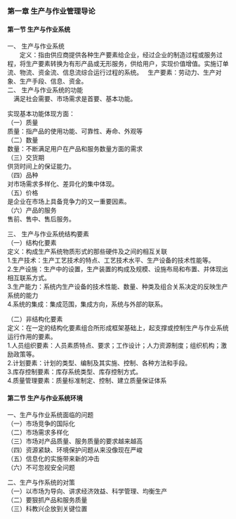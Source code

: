 ### 第一章 生产与作业管理导论 ###
#### 第一节 生产与作业系统 ####
一、	生产与作业系统  
&emsp;&emsp;定义：指由供应商提供各种生产要素给企业，经过企业的制造过程或服务过程，将生产要素转换为有形产品或无形服务，供给用户，实现价值增值。实施订单流、物流、资金流、信息流综合运行过程的系统。
&nbsp;&nbsp;生产要素：劳动力、生产对象、生产手段、信息、资金。  
二、	生产与作业系统的功能  
&ensp;&ensp;满足社会需要、市场需求是首要、基本功能。

实现基本功能体现方面：  
（一）质量  
质量：指产品的使用功能、可靠性、寿命、外观等  
（二）数量  
数量：不断满足用户在产品和服务数量方面的需求  
（三）交货期  
供货时间上的保证能力。  
（四）品种  
对市场需求多样化、差异化的集中体现。  
（五）价格  
是企业在市场上具备竞争力的又一重要因素。  
（六）产品的服务  
售前、售中、售后服务。

三、	生产与作业系统结构要素  
（一）结构化要素  
  定义：构成生产系统物质形式的那些硬件及之间的相互关联  
1.生产技术：生产工艺技术的特点、工艺技术水平、生产设备的技术性能等。  
2.生产设施：生产中的设置，生产装置的构成及规模、设施布局和布置、并体现出相互联系方式。  
3.生产能力：系统内生产设备的技术性能、数量、种类及组合关系决定的反映生产系统的能力  
4.系统的集成：集成范围，集成方向，系统与外部的联系。

（二）非结构化要素  
  定义：在一定的结构化要素组合所形成框架基础上，起支撑或控制生产与作业系统运行作用的要素。  
1.人员组织要素：人员素质特点、要求；工作设计；人力资源制度；组织机构；激励政策等。  
2.计划要素：计划的类型、编制及其实施、控制、各种方法和手段。  
3.库存控制要素：库存系统类型、库存控制方式。  
4.质量管理要素：质量标准制定、控制、建立质量保证体系  

#### 第二节 生产与作业系统环境 ####
一、生产与作业系统面临的问题  
（一）市场竞争的国际化  
（二）市场需求多样化  
（三）市场对产品质量、服务质量的要求越来越高  
（四）资源紧缺、环境保护问题从来没像现在严峻  
（五）信息化的实施带来新的冲击  
（六）不可忽视安全问题  

二、生产与作系统的对策  
（一）以市场为导向、讲求经济效益、科学管理、均衡生产  
（二）要狠抓产品和服务质量  
（三）科教兴企放到关键位置  
